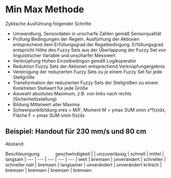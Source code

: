 <!-- # 6. Fuzzy Systeme
# 6.1 Fuzzy Logic
## (Scharfe) Menge
Geg: Grundmenge G <br>
&emsp; Menge M c G durch Zugehörigkeitensfunktion<br>
&emsp; V x E G: M(x)
## unscharfe Menge (Fuzzy Set)

Alles mögliche an Mathe shit

## -->

# Min Max Methode
Zyklische Ausführung folgender Schritte
- Umwandlung, Sensordaten in unscharfe Zahlen gemäß Sensorqualität
- Prüfung Bedingungen der Regeln. Ausfürhung der Aktionen entsprechend dem Erfüllungsgrad der Regelbedingung. Erfüllungsgrad entspricht Höhe des Fuzzy Sets aus der Überlappung der Fuzzy Set von linguistischer Variable und unscharfer Messwert
- Verknüpfung Hohen Einzelbedingun gemäß Logikoperator
- Reduktion Fuzzy Sets der Aktionen entsprechend Verknüpfungergebnis
- Vereinigung der reduzierten Fuzzy Sets zu je einem Fuzzy Set für jede Stellgröße
- Transformation der reduzierten Fuzzy Sets der Stellgrößen zu einem Konktreten Stellwert für jede Größe
- Asuwahl absolutes Maximum, z.B. von links nach rechts (Sicherheitsstellung)
- Bildung Mittelwert aller Maxima
- Schwerpunktbildung xres = M/F, Moment M = ymax SUM xmin x*f(x)dx, Fläche F = ymax SUM xmin f(x)dx

## Beispiel: Handout für 230 mm/s und 80 cm

Abstand:

Beschleunigung &emsp;&emsp;&emsp; geschwindigkeit
|  | unzuverlässig | schnell | mittel | langsam
| --- | --- | --- | --- | --- |
weit | bremsen | unverändert | schneller | schneller
nah | bremsen | langsamer | unverändert | unverändert
kritisch | bremsen | bremsen | bremsen | bremsen